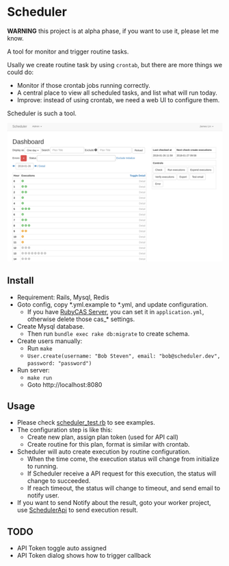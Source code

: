 # Scheduler

**WARNING** this project is at alpha phase, if you want to use it, please let me know.

A tool for monitor and trigger routine tasks.

Usally we create routine task by using `crontab`, but there are more things we could do:

- Monitor if those crontab jobs running correctly.
- A central place to view all scheduled tasks, and list what will run today.
- Improve: instead of using crontab, we need a web UI to configure them.

Scheduler is such a tool.

![dashboard](https://raw.githubusercontent.com/halida/scheduler/master/app/assets/images/dashboard.png)

## Install

- Requirement: Rails, Mysql, Redis
- Goto config, copy *.yml.example to *.yml, and update configuration.
    - If you have [RubyCAS Server](https://github.com/rubycas), you can set it in `application.yml`, otherwise delete those cas_* settings.
- Create Mysql database.
    - Then run `bundle exec rake db:migrate` to create schema.
- Create users manually:
    - Run `make`
    - `User.create(username: "Bob Steven", email: "bob@scheduler.dev", password: "password")`
- Run server:
    - `make run`
    - Goto http://localhost:8080

## Usage

- Please check [scheduler_test.rb](https://github.com/halida/scheduler/blob/master/test/models/scheduler_test.rb) to see examples.
- The configuration step is like this:
    - Create new plan, assign plan token (used for API call)
    - Create routine for this plan, format is similar with crontab.
- Scheduler will auto create execution by routine configuration.
    - When the time come, the execution status will change from initialize to running.
    - If Scheduler receive a API request for this execution, the status will change to succeeded.
    - If reach timeout, the status will change to timeout, and send email to notify user.
- If you want to send Notify about the result, goto your worker project, use [SchedulerApi](https://github.com/halida/scheduler/blob/master/lib/scheduler_api.rb) to send execution result.

## TODO

- API Token toggle auto assigned
- API Token dialog shows how to trigger callback
